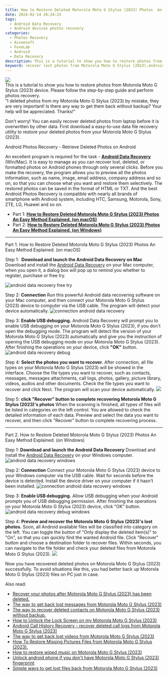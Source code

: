 ```yaml
---
title: How to Restore Deleted Motorola Moto G Stylus (2023) Photos  An Easy Method Explained.
date: 2024-02-14 20:24:23
tags: 
  - Android Data Recovery
  - Android devices photos recovery
categories: 
  - Photos Recovery
  - Aiseesoft
  - FoneLab
  - Android
  - Data Recovery
description: This is a tutorial to show you how to restore photos from Motorola Moto G Stylus (2023) device. Please follow the step-by-step guide and perform photos recovery.
keyword: recover lost photos from Motorola Moto G Stylus (2023),android photos retrieval,undelete photos from Motorola Moto G Stylus (2023),unerase photos,retrieve wiped photos Motorola Moto G Stylus (2023),regain missing photos,how can i get photos back on Motorola Moto G Stylus (2023),how to get the photos back on Motorola Moto G Stylus (2023),how to get photos back from Motorola Moto G Stylus (2023),Motorola Moto G Stylus (2023) photos disappeared,how to recover deleted photos in Motorola Moto G Stylus (2023),recover photos from Motorola Moto G Stylus (2023)
---
```


<img src="https://img0mobiles.techidaily.com/images/best-assets/devices/motorola/motorola-moto-g-stylus-(2023)/4.jpg" class="atpl-imgstyle"  />

<div class="atpl-content atpl-for-fonelab-android recover-photos">

<div class="atpl-post-description-part-1">
This is a tutorial to show you how to restore photos from Motorola Moto G Stylus (2023) device. Please follow the step-by-step guide and perform photos recovery.
</div>



<div class="atpl-post-description-part-2">
<div class="tpl-content-sub-paragraph-question">
  "I deleted photos from my Motorola Moto G Stylus (2023)  by mistake, they are very important! Is there any way to get them back without backup? Your help will be appreciated. Thanks!"
</div>
<div class="tpl-content-sub-paragraph-content">
<p>
  Don’t worry! You can easily recover deleted photos from laptop before it is overwritten by other data. First download a easy-to-use data file recovery utility to restore your deleted photos from your Motorola Moto G Stylus (2023).
</p>
</div>
</div>

<div class="atpl-post-description-part-3">
<div class="tpl-content-sub-paragraph-title">
  Android Photos Recovery - Retrieve Deleted Photos on Android
</div>
<div class="tpl-content-sub-paragraph-content">
  <p>
    An excellent program is required for the task - <a href="https://tools.techidaily.com/aiseesoft-android-data-recovery/" target="_blank" rel="noopener"><strong>Android Data Recovery</strong></a> (Win/Mac). It is easy to manage as you can recover lost, deleted, or formatted photos on Android phones through only several clicks. Before you make the recovery, the program allows you to preview all the photos information, such as name, image, email address, company address and so on, so that you can choose what you want and restore them selectively. The restored photos can be saved in the format of HTML or TXT. And the best Android Photos Recovery is compatible with nearly all brands of smartphone with Android system, including HTC, Samsung, Motorola, Sony, ZTE, LG, Huawei and so on.
  </p>
</div>

</div>

<ul>
  <li>Part 1: <strong><a href="#p1"> How to Restore Deleted Motorola Moto G Stylus (2023) Photos  An Easy Method Explained.  (on macOS)</a></strong></li>
  <li>Part 2: <strong><a href="#p2"> How to Restore Deleted Motorola Moto G Stylus (2023) Photos  An Easy Method Explained.  (on Windows)</a></strong></li>
</ul>




<!-- Part 1 -->
<a id="p1" name="p1" ></a><hr>

<div>
  <span class="atpl-step-part-style">Part 1. How to Restore Deleted Motorola Moto G Stylus (2023) Photos  An Easy Method Explained. (on macOS)</span>
</div>  

<span class="atpl-stepstyle-a"><span>Step 1: </span></span> <strong>Download and launch the Android Data Recovery on Mac</strong>
Download and install the <a href="https://tools.techidaily.com/aiseesoft-android-data-recovery/" target="_blank" rel="noopener">Android Data Recovery</a> on your Mac computer, when you open it, a dialog box will pop up to remind you whether to register, purchase or free try.

<img src="https://tools.techidaily.com/images/apps/aiseesoft/android-data-recovery/mac-free-try.png" class="atpl-imgstyle" alt="android data recovery free try" />

<span class="atpl-stepstyle-a"><span>Step 2: </span></span> <strong>Connection</strong>
Run this powerful Android data recovering software on your Mac computer, and then connect your Motorola Moto G Stylus (2023) device to computer via the USB cable. The program will detect your device automatically.
<img src="https://tools.techidaily.com/images/apps/aiseesoft/android-data-recovery/mac-connection-interface.jpg" class="atpl-imgstyle" alt="connection android data recovery" />

<span class="atpl-stepstyle-a"><span>Step 3: </span></span> <strong>Enable USB debugging.</strong>
Android Data Recovery will prompt you to enable USB debugging on your Motorola Moto G Stylus (2023), if you don't open the debugging mode. The program will detect the version of your Motorola Moto G Stylus (2023) automatically and give you the instruction of opening the USB debugging mode on your Motorola Moto G Stylus (2023). After finishing the operations on your device, click <strong>"OK"</strong> button.
<img src="https://tools.techidaily.com/images/apps/aiseesoft/android-data-recovery/mac-android-usb-debug.jpg"  class="atpl-imgstyle" alt="android data recovery debug" />

<span class="atpl-stepstyle-a"><span>Step 4: </span></span> <strong>Select the photos you want to recover.</strong>
After connection, all file types on your Motorola Moto G Stylus (2023) will be showed in the interface. Choose the file types you want to recover, such as contacts, messages, messages attachments, call logs, photos, gallery, picture library, videos, audios and other documents. Check the file types you want to recover and click Next. The program will scan your device automatically.
<img src="https://tools.techidaily.com/images/apps/aiseesoft/android-data-recovery/mac-choose-type-photos.jpg" class="atpl-imgstyle"  />

<span class="atpl-stepstyle-a"><span>Step 5: </span></span> <strong>click "Recover" button to  complete recovering Motorola Moto G Stylus (2023)'s photos</strong>
When the scanning is finished, all types of files will be listed in categories on the left control. You are allowed to check the detailed information of each data. Preview and select the data you want to recover, and then click "Recover" button to complete recovering process.


<a id="p2" name="p2"></a><hr>

<!-- Part 2 -->
<div>
  <span class="atpl-step-part-style">Part 2. How to Restore Deleted Motorola Moto G Stylus (2023) Photos  An Easy Method Explained. (on Windows)</span>
</div>

<span class="atpl-stepstyle-a"><span>Step 1: </span></span> <strong>Download and launch the Android Data Recovery</strong>
Download and install the <a href="https://tools.techidaily.com/aiseesoft-android-data-recovery/" target="_blank" rel="noopener">Android Data Recovery</a> on your Windows computer.
<img src="https://tools.techidaily.com/images/apps/aiseesoft/android-data-recovery/win-start-interface.png"  class="atpl-imgstyle" alt="android data recovery windows" />

<span class="atpl-stepstyle-a"><span>Step 2: </span></span> <strong>Connection</strong>
Connect your Motorola Moto G Stylus (2023) device to your Windows computer via the USB cable. Wait for seconds before the device is detected. Install the device driver on your computer if it hasn't been installed.
<img src="https://tools.techidaily.com/images/apps/aiseesoft/android-data-recovery/win-connection-interface.png" class="atpl-imgstyle" alt="connection android data recovery windows" />

<span class="atpl-stepstyle-a"><span>Step 3: </span></span> <strong>Enable USB debugging.</strong>
Allow USB debugging when your Android prompts you of USB debugging permission. After finishing the operations on your Motorola Moto G Stylus (2023) device, click "OK" button.
<img src="https://tools.techidaily.com/images/apps/aiseesoft/android-data-recovery/win-android-usb-debug.png" class="atpl-imgstyle" alt="android data recovery debug windows" />

<span class="atpl-stepstyle-a"><span>Step 4: </span></span> <strong>Preview and recover the Motorola Moto G Stylus (2023)'s lost photos.</strong>
Soon, all Android available files will be classified into category on the left. You can toggle the button of "Only display the deleted item(s)" to "On", so that you can quickly find the wanted Android file. Click "Recover" button and choose a destination folder to recover files. Within seconds, you can navigate to the file folder and check your deleted files from Motorola Moto G Stylus (2023).
<img src="https://tools.techidaily.com/images/apps/aiseesoft/android-data-recovery/win-recover-photos.png" class="atpl-imgstyle"  />

<div class="atpl-post-description-part-4">
<div class="tpl-content-sub-paragraph-normal">
    <p>
        Now you have recovered deleted photos on Motorola Moto G Stylus (2023) successfully. To avoid situations like this, you had better back up Motorola Moto G Stylus (2023) files on PC just in case.
    </p>
</div>
</div>

<ins class="adsbygoogle"
     style="display:block"
     data-ad-client="ca-pub-7571918770474297"
     data-ad-slot="8358498916"
     data-ad-format="auto"
     data-full-width-responsive="true"></ins>

<span class="atpl-alsoreadstyle">Also read:</span>
<div><ul>
<li><a href="/recover-your-photos-after-motorola-moto-g-stylus-2023-has-been-deleted-by-fonelab-android-recover-photos/" target="_blank" rel="noopener"><u>Recover your photos after Motorola Moto G Stylus (2023) has been deleted.</u></a></li>
<li><a href="/the-way-to-get-back-lost-messages-from-motorola-moto-g-stylus-2023-by-fonelab-android-recover-messages/" target="_blank" rel="noopener"><u>The way to get back lost messages from Motorola Moto G Stylus (2023)</u></a></li>
<li><a href="/the-way-to-recover-deleted-contacts-on-motorola-moto-g-stylus-2023-without-backup-by-fonelab-android-recover-contacts/" target="_blank" rel="noopener"><u>The way to recover deleted contacts on Motorola Moto G Stylus (2023) without backup.</u></a></li>
<li><a href="/how-to-unlock-the-lock-screen-on-my-motorola-moto-g-stylus-2023-by-drfone-android-unlock-android-unlock/" target="_blank" rel="noopener"><u>How to Unlock the Lock Screen on my Motorola Moto G Stylus (2023)</u></a></li>
<li><a href="/android-call-history-recovery-recover-deleted-call-logs-from-motorola-moto-g-stylus-2023-by-fonelab-android-recover-call-logs/" target="_blank" rel="noopener"><u>Android Call History Recovery - recover deleted call logs from Motorola Moto G Stylus (2023)</u></a></li>
<li><a href="/the-way-to-get-back-lost-videos-from-motorola-moto-g-stylus-2023-by-fonelab-android-recover-video/" target="_blank" rel="noopener"><u>The way to get back lost videos from Motorola Moto G Stylus (2023)</u></a></li>
<li><a href="/how-to-restore-missing-pictures-files-from-motorola-moto-g-stylus-2023-by-fonelab-android-recover-pictures/" target="_blank" rel="noopener"><u>How To  Restore Missing Pictures Files from Motorola Moto G Stylus (2023).</u></a></li>
<li><a href="/how-to-restore-wiped-music-on-motorola-moto-g-stylus-2023-by-fonelab-android-recover-music/" target="_blank" rel="noopener"><u>How to restore wiped music on Motorola Moto G Stylus (2023)</u></a></li>
<li><a href="/unlock-android-phone-if-you-don-t-have-motorola-moto-g-stylus-2023-fingerprint-by-drfone-android-unlock-android-unlock/" target="_blank" rel="noopener"><u>Unlock android phone if you don't have Motorola Moto G Stylus (2023) fingerprint</u></a></li>
<li><a href="/simple-ways-to-get-lost-files-back-from-motorola-moto-g-stylus-2023-by-fonelab-android-recover-data/" target="_blank" rel="noopener"><u>Simple ways to get lost files back from Motorola Moto G Stylus (2023)</u></a></li>
</ul></div>

</div>
